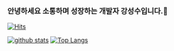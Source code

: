 ### 안녕하세요 소통하며 성장하는 개발자 강성수입니다.👋
[![Hits](https://hits.seeyoufarm.com/api/count/incr/badge.svg?url=https%3A%2F%2Fgithub.com%2FSungSooKang)](https://hits.seeyoufarm.com)
<!--
**SungSooKang/SungSooKang** is a ✨ _special_ ✨ repository because its `README.md` (this file) appears on your GitHub profile.

Here are some ideas to get you started:

- 👋 Hi, I’m @SungSooKang
- 👀 I’m interested in 보드게임
- 🔭 I’m currently working on ...
- 🌱 I’m currently learning ...
- 👯 I’m looking to collaborate on ...
- 🤔 I’m looking for help with ...
- 💬 Ask me about ...
- 📫 How to reach me: ...
- 😄 Pronouns: ...
- ⚡ Fun fact: ...
-->

[![github stats](https://github-readme-stats.vercel.app/api?username=SungSooKang&show_icons=true&hide_border=true)](https://github.com/SungSooKang) 
[![Top Langs](https://github-readme-stats.vercel.app/api/top-langs/?username=SungSooKang&layout=compact)](https://github.com/SungSooKang)
